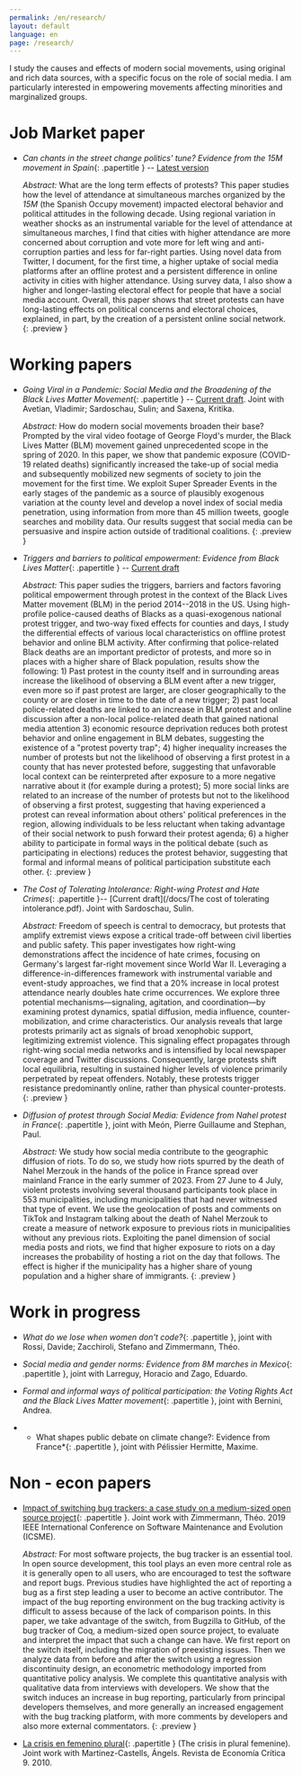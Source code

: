 ```yaml
---
permalink: /en/research/
layout: default
language: en
page: /research/
---
```


I study the causes and effects of modern social movements, using original and rich data sources, with a specific focus on the role of social media. I am particularly interested in empowering movements affecting minorities and marginalized groups.


Job Market paper
================

 * *Can chants in the street change politics' tune? Evidence from the 15M movement in Spain*{: .papertitle } -- [Latest version](/docs/effects-15m.pdf) 
 
   *Abstract:* What are the long term effects of protests? This paper studies
   how the level of attendance at simultaneous marches organized by the *15M*
   (the Spanish Occupy movement) impacted electoral behavior and political
   attitudes in the following decade. Using regional variation in weather shocks
   as an instrumental variable for the level of attendance at simultaneous
   marches, I find that cities with higher attendance are more concerned about
   corruption and vote more for left wing and anti-corruption parties and less
   for far-right parties. Using novel data from Twitter, I document, for the
   first time, a higher uptake of social media platforms after an offline
   protest and a persistent difference in online activity in cities with higher
   attendance. Using survey data, I also show a higher and longer-lasting
   electoral effect for people that have a social media account. Overall, this
   paper shows that street protests can have long-lasting effects on political
   concerns and electoral choices, explained, in part, by the creation of a
   persistent online social network.
   {: .preview }

Working papers
==============

* *Going Viral in a Pandemic: Social Media and the Broadening of the Black Lives Matter Movement*{: .papertitle } -- [Current draft](/docs/Black-Lives-Matter-and-COVID-19.pdf).
   Joint with Avetian, Vladimir; Sardoschau, Sulin; and Saxena, Kritika.
   
   *Abstract:* How do modern social movements broaden their base?
   Prompted by the viral video footage of George Floyd's murder, the
   Black Lives Matter (BLM) movement gained unprecedented scope in the
   spring of 2020. In this paper, we show that pandemic exposure
   (COVID-19 related deaths) significantly increased the take-up of
   social media and subsequently mobilized new segments of society to
   join the movement for the first time. We exploit Super Spreader
   Events in the early stages of the pandemic as a source of plausibly
   exogenous variation at the county level and develop a novel index
   of social media penetration, using information from more than 45
   million tweets, google searches and mobility data. Our results
   suggest that social media can be persuasive and inspire action
   outside of traditional coalitions.
   {: .preview }


* *Triggers and barriers to political empowerment: Evidence from Black Lives Matter*{: .papertitle } -- [Current draft](/docs/Triggers-and-barriers-to-political-empowerment-evidence-from-BLM.pdf)

   *Abstract:* This paper sudies the triggers, barriers and factors favoring political empowerment through
   protest in the context of the Black Lives Matter movement (BLM) in the period 2014--2018 in the
   US. Using high-profile police-caused deaths of Blacks as a quasi-exogenous national protest
   trigger, and two-way fixed effects for counties and days, I study the differential effects of
   various local characteristics on offline protest behavior and online BLM activity. After
   confirming that police-related Black deaths are an important predictor of protests, and more so
   in places with a higher share of Black population, results show the following: 1) Past protest in
   the county itself and in surrounding areas increase the likelihood of observing a BLM event after
   a new trigger, even more so if past protest are larger, are closer geographically to the county
   or are closer in time to the date of a new trigger; 2) past local police-related deaths are
   linked to an increase in BLM protest and online discussion after a non-local police-related death
   that gained national media attention 3) economic resource deprivation reduces both protest
   behavior and online engagement in BLM debates, suggesting the existence of a "protest poverty
   trap"; 4) higher inequality increases the number of protests but not the likelihood of observing
   a first protest in a county that has never protested before, suggesting that unfavorable local
   context can be reinterpreted after exposure to a more negative narrative about it (for example
   during a protest); 5) more social links are related to an increase of the number of protests but
   not to the likelihood of observing a first protest, suggesting that having experienced a protest
   can reveal information about others' political preferences in the region, allowing individuals to
   be less reluctant when taking advantage of their social network to push forward their protest
   agenda; 6) a higher ability to participate in formal ways in the political debate (such as
   participating in elections) reduces the protest behavior, suggesting that formal and informal
   means of political participation substitute each other.
   {: .preview }


* *The Cost of Tolerating Intolerance: Right-wing Protest and Hate Crimes*{: .papertitle }-- [Current draft](/docs/The cost of tolerating intolerance.pdf). Joint with Sardoschau, Sulin.

   *Abstract:* Freedom of speech is central to democracy, but protests that amplify extremist views expose a critical trade-off between civil liberties and public safety. This paper investigates how right-wing demonstrations affect the incidence of hate crimes, focusing on Germany's largest far-right movement since World War II. Leveraging a difference-in-differences framework with instrumental variable and event-study approaches, we find that a 20% increase in local protest attendance nearly doubles hate crime occurrences. We explore three potential mechanisms—signaling, agitation, and coordination—by examining protest dynamics, spatial diffusion, media influence, counter-mobilization, and crime characteristics. Our analysis reveals that large protests primarily act as signals of broad xenophobic support, legitimizing extremist violence. This signaling effect propagates through right-wing social media networks and is intensified by local newspaper coverage and Twitter discussions. Consequently, large protests shift local equilibria, resulting in sustained higher levels of violence primarily perpetrated by repeat offenders. Notably, these protests trigger resistance predominantly online, rather than physical counter-protests.
   {: .preview }

* *Diffusion of protest through Social Media: Evidence from Nahel protest in France*{: .papertitle }, joint with Meón, Pierre Guillaume and Stephan, Paul.

    *Abstract:* We study how social media contribute to the geographic diffusion of riots. To do so, we study how riots spurred by the death of Nahel Merzouk in the hands of the police in France spread over mainland France in the early summer of 2023. From 27 June to 4 July, violent protests involving several thousand participants took place in 553 municipalities, including municipalities that had never witnessed that type of event. We use the geolocation of posts and comments on TikTok and Instagram talking about the death of Nahel Merzouk to create a measure of network exposure to previous riots in municipalities without any previous riots. Exploiting the panel dimension of social media posts and riots, we find that higher exposure to riots on a day increases the probability of hosting a riot on the day that follows. The effect is higher if the municipality has a higher share of young population and a higher share of immigrants.
    {: .preview }

Work in progress
===============================

* *What do we lose when women don't code?*{: .papertitle }, joint with Rossi, Davide; Zacchiroli, Stefano and Zimmermann, Théo.

* *Social media and gender norms: Evidence from 8M marches in Mexico*{: .papertitle }, joint with Larreguy, Horacio and Zago, Eduardo.

* *Formal and informal ways of political participation: the Voting Rights Act and the Black Lives Matter movement*{: .papertitle }, joint with Bernini, Andrea.

* * What shapes public debate on climate change?: Evidence from France*{: .papertitle }, joint with Pélissier Hermitte, Maxime.



Non - econ papers
===============================

 * [Impact of switching bug trackers: a case study on a medium-sized open source project](https://hal.archives-ouvertes.fr/hal-01951176){: .papertitle }.
   Joint work with Zimmermann, Théo. 2019 IEEE International Conference on Software Maintenance and Evolution (ICSME).

   *Abstract:* For most software projects, the bug tracker is an essential tool. In open source
   development, this tool plays an even more central role as it is generally open to all users, who
   are encouraged to test the software and report bugs. Previous studies have highlighted the act of
   reporting a bug as a first step leading a user to become an active contributor. The impact of the
   bug reporting environment on the bug tracking activity is difficult to assess because of the lack
   of comparison points. In this paper, we take advantage of the switch, from Bugzilla to GitHub, of
   the bug tracker of Coq, a medium-sized open source project, to evaluate and interpret the impact
   that such a change can have. We first report on the switch itself, including the migration of
   preexisting issues. Then we analyze data from before and after the switch using a regression
   discontinuity design, an econometric methodology imported from quantitative policy analysis. We
   complete this quantitative analysis with qualitative data from interviews with developers. We
   show that the switch induces an increase in bug reporting, particularly from principal developers
   themselves, and more generally an increased engagement with the bug tracking platform, with more
   comments by developers and also more external commentators.
   {: .preview }

 * [La crisis en femenino plural](https://www.mujeresenred.net/spip.php?article1878){: .papertitle }
   (The crisis in plural femenine). Joint work with Martinez-Castells, Ángels. Revista de Economía Crítica 9. 2010. 


